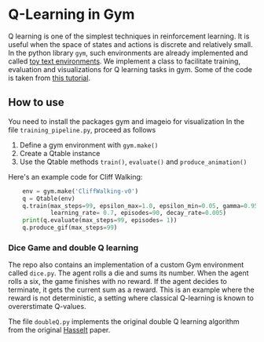 # Q-Learning in Gym
Q learning is one of the simplest techniques in reinforcement learning. It is useful when the space of states and actions is discrete and relatively small. In the python library `gym`, such environments are already implemented and called [toy text environments](https://www.gymlibrary.dev/environments/toy_text/).
We implement a class to facilitate training, evaluation and visualizations for Q learning tasks in gym. Some of the code is taken from [this tutorial](https://www.datacamp.com/tutorial/introduction-q-learning-beginner-tutorial).

## How to use
You need to install the packages gym and imageio for visualization
In the file `training_pipeline.py`, proceed as follows
1. Define a gym environment with `gym.make()`
2. Create a Qtable instance
3. Use the Qtable methods `train()`, `evaluate()` and `produce_animation()`

Here's an example code for Cliff Walking:
```python
    env = gym.make('CliffWalking-v0')
    q = Qtable(env)
    q.train(max_steps=99, epsilon_max=1.0, epsilon_min=0.05, gamma=0.95,
            learning_rate= 0.7, episodes=90, decay_rate=0.005)
    print(q.evaluate(max_steps=99, episodes= 1))
    q.produce_gif(max_steps=99)
```
### Dice Game and double Q learning
The repo also contains an implementation of a custom Gym environment called `dice.py`. The agent rolls a die and sums its number. When the agent rolls a six, the game finishes with no reward. If the agent decides to terminate, it gets the current sum as a reward. This is an example where the reward is not deterministic, a setting where classical Q-learning is known to overerstimate Q-values.

The file `doubleQ.py` implements the original double Q learning algorithm from the original [Hasselt](https://papers.nips.cc/paper_files/paper/2010/file/091d584fced301b442654dd8c23b3fc9-Paper.pdf) paper.


